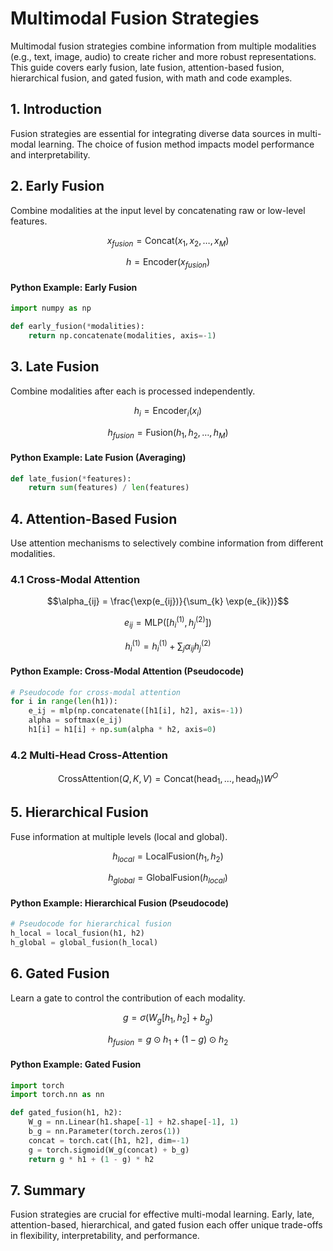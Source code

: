 # Multimodal Fusion Strategies

Multimodal fusion strategies combine information from multiple modalities (e.g., text, image, audio) to create richer and more robust representations. This guide covers early fusion, late fusion, attention-based fusion, hierarchical fusion, and gated fusion, with math and code examples.

## 1. Introduction

Fusion strategies are essential for integrating diverse data sources in multi-modal learning. The choice of fusion method impacts model performance and interpretability.

## 2. Early Fusion

Combine modalities at the input level by concatenating raw or low-level features.

```math
x_{fusion} = \text{Concat}(x_1, x_2, \ldots, x_M)
```
```math
h = \text{Encoder}(x_{fusion})
```

#### Python Example: Early Fusion

```python
import numpy as np

def early_fusion(*modalities):
    return np.concatenate(modalities, axis=-1)
```

## 3. Late Fusion

Combine modalities after each is processed independently.

```math
h_i = \text{Encoder}_i(x_i)
```
```math
h_{fusion} = \text{Fusion}(h_1, h_2, \ldots, h_M)
```

#### Python Example: Late Fusion (Averaging)

```python
def late_fusion(*features):
    return sum(features) / len(features)
```

## 4. Attention-Based Fusion

Use attention mechanisms to selectively combine information from different modalities.

### 4.1 Cross-Modal Attention

```math
\alpha_{ij} = \frac{\exp(e_{ij})}{\sum_{k} \exp(e_{ik})}
```
```math
e_{ij} = \text{MLP}([h_i^{(1)}, h_j^{(2)}])
```
```math
h_i^{(1)} = h_i^{(1)} + \sum_{j} \alpha_{ij} h_j^{(2)}
```

#### Python Example: Cross-Modal Attention (Pseudocode)

```python
# Pseudocode for cross-modal attention
for i in range(len(h1)):
    e_ij = mlp(np.concatenate([h1[i], h2], axis=-1))
    alpha = softmax(e_ij)
    h1[i] = h1[i] + np.sum(alpha * h2, axis=0)
```

### 4.2 Multi-Head Cross-Attention

```math
\text{CrossAttention}(Q, K, V) = \text{Concat}(\text{head}_1, \ldots, \text{head}_h)W^O
```

## 5. Hierarchical Fusion

Fuse information at multiple levels (local and global).

```math
h_{local} = \text{LocalFusion}(h_1, h_2)
```
```math
h_{global} = \text{GlobalFusion}(h_{local})
```

#### Python Example: Hierarchical Fusion (Pseudocode)

```python
# Pseudocode for hierarchical fusion
h_local = local_fusion(h1, h2)
h_global = global_fusion(h_local)
```

## 6. Gated Fusion

Learn a gate to control the contribution of each modality.

```math
g = \sigma(W_g [h_1, h_2] + b_g)
```
```math
h_{fusion} = g \odot h_1 + (1-g) \odot h_2
```

#### Python Example: Gated Fusion

```python
import torch
import torch.nn as nn

def gated_fusion(h1, h2):
    W_g = nn.Linear(h1.shape[-1] + h2.shape[-1], 1)
    b_g = nn.Parameter(torch.zeros(1))
    concat = torch.cat([h1, h2], dim=-1)
    g = torch.sigmoid(W_g(concat) + b_g)
    return g * h1 + (1 - g) * h2
```

## 7. Summary

Fusion strategies are crucial for effective multi-modal learning. Early, late, attention-based, hierarchical, and gated fusion each offer unique trade-offs in flexibility, interpretability, and performance. 